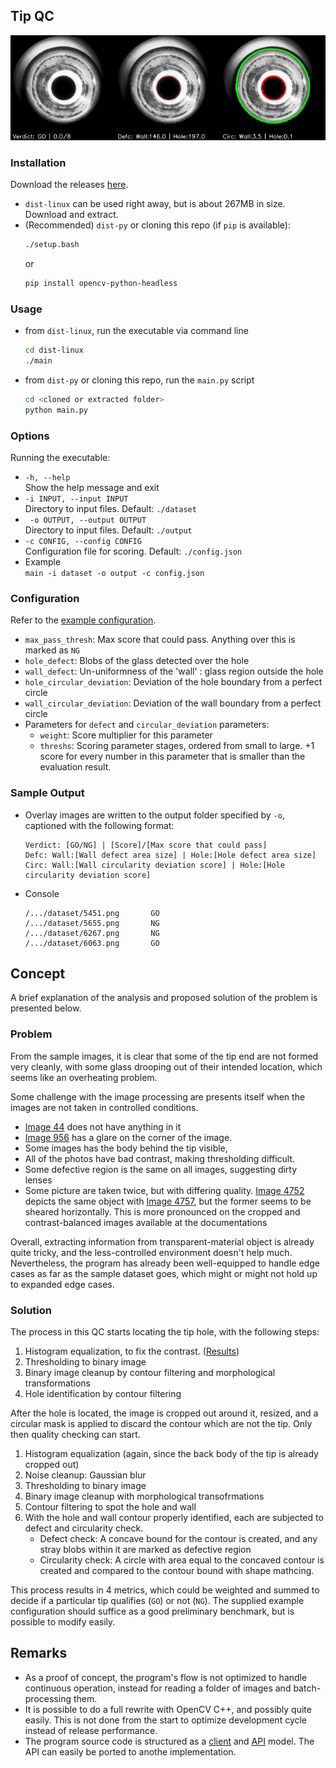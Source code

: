 
<!-- ABOUT THE PROJECT -->
## Tip QC

![Product Name Screen Shot](./documentations/output/965.png)

### Installation

Download the releases [here](https://github.com/retorikal/tip_qc/releases/latest).
* `dist-linux` can be used right away, but is about 267MB in size. Download and extract.
* (Recommended) `dist-py` or cloning this repo (if `pip` is available):
    ```bash
    ./setup.bash
    ```
    or
    ```bash
    pip install opencv-python-headless
    ```

### Usage
* from `dist-linux`, run the executable via command line
    ```bash
    cd dist-linux
    ./main
    ```
* from `dist-py` or cloning this repo, run the `main.py` script
    ```bash
    cd <cloned or extracted folder>
    python main.py
    ```

### Options
Running the executable:
* `-h, --help`  
Show the help message and exit
* `-i INPUT, --input INPUT`  
Directory to input files. Default: `./dataset`
* ` -o OUTPUT, --output OUTPUT`  
Directory to input files. Default: `./output`
* `-c CONFIG, --config CONFIG`  
Configuration file for scoring. Default: `./config.json`
* Example  
`main -i dataset -o output -c config.json`

### Configuration
Refer to the [example configuration](./config.json).
* `max_pass_thresh`: Max score that could pass. Anything over this is marked as `NG`
* `hole_defect`: Blobs of the glass detected over the hole
* `wall_defect`: Un-uniformness of the 'wall' : glass region outside the hole
* `hole_circular_deviation`: Deviation of the hole boundary from a perfect circle
* `wall_circular_deviation`: Deviation of the wall boundary from a perfect circle
* Parameters for `defect` and `circular_deviation` parameters:
    - `weight`: Score multiplier for this parameter
    - `threshs`: Scoring parameter stages, ordered from small to large. +1 score for every number in this parameter that is smaller than the evaluation result.

### Sample Output
* Overlay images are written to the output folder specified by `-o`, captioned with the following format:  
    ```
    Verdict: [GO/NG] | [Score]/[Max score that could pass]
    Defc: Wall:[Wall defect area size] | Hole:[Hole defect area size]
    Circ: Wall:[Wall circularity deviation score] | Hole:[Hole circularity deviation score]
    ```

* Console  
    ```
    /.../dataset/5451.png       GO
    /.../dataset/5655.png       NG
    /.../dataset/6267.png       NG
    /.../dataset/6063.png       GO
    ```

<!-- USAGE EXAMPLES -->
## Concept

A brief explanation of the analysis and proposed solution of the problem is presented below.

### Problem
From the sample images, it is clear that some of the tip end are not formed very cleanly, with some glass drooping out of their intended location, which seems like an overheating problem.  

Some challenge with the image processing are presents itself when the images are not taken in controlled conditions. 
* [Image 44](./dataset/44.png) does not have anything in it
* [Image 956](./dataset/956.png) has a glare on the corner of the image. 
* Some images has the body behind the tip visible, 
* All of the photos have bad contrast, making thresholding difficult. 
* Some defective region is the same on all images, suggesting dirty lenses
* Some picture are taken twice, but with differing quality. [Image 4752](./documentations/cropped/4752.png) depicts the same object with [Image 4757](./documentations/cropped/4757.png), but the former seems to be sheared horizontally. This is more pronounced on the cropped and contrast-balanced images available at the documentations

Overall, extracting information from transparent-material object is already quite tricky, and the less-controlled environment doesn't help much. Nevertheless, the program has already been well-equipped to handle edge cases as far as the sample dataset goes, which might or might not hold up to expanded edge cases.

### Solution

The process in this QC starts locating the tip hole, with the following steps:  

1. Histogram equalization, to fix the contrast. ([Results](/documentations/rebalanced/))
2. Thresholding to binary image
3. Binary image cleanup by contour filtering and morphological transformations
4. Hole identification by contour filtering

After the hole is located, the image is cropped out around it, resized, and a circular mask is applied to discard the contour which are not the tip. Only then quality checking can start.

1. Histogram equalization (again, since the back body of the tip is already cropped out)
2. Noise cleanup: Gaussian blur
3. Thresholding to binary image
4. Binary image cleanup with morphological transofrmations
5. Contour filtering to spot the hole and wall
6. With the hole and wall contour properly identified, each are subjected to defect and circularity check.
    * Defect check: A concave bound for the contour is created, and any stray blobs within it are marked as defective region
    * Circularity check: A circle with area equal to the concaved contour is created and compared to the contour bound with shape mathcing.

This process results in 4 metrics, which could be weighted and summed to decide if a particular tip qualifies (`GO`) or not (`NG`). The supplied example configuration should suffice as a good preliminary benchmark, but is possible to modify easily.


## Remarks
* As a proof of concept, the program's flow is not optimized to handle continuous operation, instead for reading a folder of images and batch-processing them.
* It is possible to do a full rewrite with OpenCV C++, and possibly quite easily. This is not done from the start to optimize development cycle instead of release performance.
* The program source code is structured as a [client](./main.py) and [API](./hole_detector.py) model. The API can easily be ported to anothe implementation.